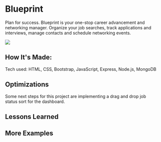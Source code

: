 # Blueprint
Plan for success. Blueprint is your one-stop career advancement and networking manager. Organize your job searches, track applications and interviews, manage contacts and schedule networking events.

<img src='https://brynnsmith.com/images/blueprint-signup.jpg'>

## How It's Made:

Tech used: HTML, CSS, Bootstrap, JavaScript, Express, Node.js, MongoDB



## Optimizations

Some next steps for this project are implementing a drag and drop job status sort for the dashboard.

## Lessons Learned

## More Examples
